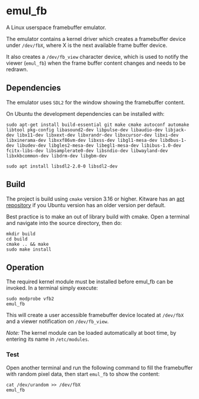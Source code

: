 # emul_fb
A Linux userspace framebuffer emulator.

The emulator contains a kernel driver which creates a framebuffer device under `/dev/fbX`, where X is the next available frame buffer device.

It also creates a `/dev/fb_view` character device, which is used to notify the viewer (`emul_fb`) when the frame buffer content changes and needs to be redrawn.


## Dependencies
The emulator uses `SDL2` for the window showing the framebuffer content.

On Ubuntu the development dependencies can be installed with:

```shell
sudo apt-get install build-essential git make cmake autoconf automake libtool pkg-config libasound2-dev libpulse-dev libaudio-dev libjack-dev libx11-dev libxext-dev libxrandr-dev libxcursor-dev libxi-dev libxinerama-dev libxxf86vm-dev libxss-dev libgl1-mesa-dev libdbus-1-dev libudev-dev libgles2-mesa-dev libegl1-mesa-dev libibus-1.0-dev fcitx-libs-dev libsamplerate0-dev libsndio-dev libwayland-dev libxkbcommon-dev libdrm-dev libgbm-dev

sudo apt install libsdl2-2.0-0 libsdl2-dev
```

## Build
The project is build using `cmake` version 3.16 or higher. Kitware has an [apt repository](https://apt.kitware.com/) if you Ubuntu version has an older version per default.

Best practice is to make an out of library build with cmake. Open a terminal and navigate into the source directory, then do:

```shell
mkdir build
cd build
cmake .. && make
sudo make install
```

## Operation
The required kernel module must be installed before emul_fb can be invoked. In a terminal simply execute:

```shell
sudo modprobe vfb2
emul_fb
```

This will create a user accessible framebuffer device located at `/dev/fbX` and a viewer notification on `/dev/fb_view`.

*Note:* The kernel module can be loaded automatically at boot time, by entering its name in `/etc/modules`.


### Test
Open another terminal and run the following command to fill the framebuffer with random pixel data, then start `emul_fb` to show the content:

```shell
cat /dev/urandom >> /dev/fbX
emul_fb
```



